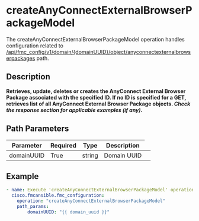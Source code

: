 # createAnyConnectExternalBrowserPackageModel

The createAnyConnectExternalBrowserPackageModel operation handles configuration related to [/api/fmc_config/v1/domain/{domainUUID}/object/anyconnectexternalbrowserpackages](/paths//api/fmc_config/v1/domain/{domain_uuid}/object/anyconnectexternalbrowserpackages.md) path.&nbsp;
## Description
**Retrieves, update, deletes or creates the AnyConnect External Browser Package associated with the specified ID. If no ID is specified for a GET, retrieves list of all AnyConnect External Browser Package objects. _Check the response section for applicable examples (if any)._**

## Path Parameters
| Parameter | Required | Type | Description |
| --------- | -------- | ---- | ----------- |
| domainUUID | True | string <td colspan=3> Domain UUID |

## Example
```yaml
- name: Execute 'createAnyConnectExternalBrowserPackageModel' operation
  cisco.fmcansible.fmc_configuration:
    operation: "createAnyConnectExternalBrowserPackageModel"
    path_params:
        domainUUID: "{{ domain_uuid }}"

```